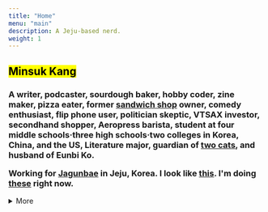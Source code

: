 ```yaml
---
title: "Home"
menu: "main"
description: A Jeju-based nerd.
weight: 1
---
```

<style>

img {
max-width: 200px;
margin: 0;
}

nav {
  margin-bottom: 1em;
}

li {
  list-style: none;
}
</style>

<h2>

<mark>Minsuk Kang</mark>

</h2>

<h3>

A writer, podcaster, sourdough baker, hobby coder, zine maker, pizza eater, former [sandwich shop](https://reviews.cheesylazy.com/) owner, comedy enthusiast, flip phone user, politician skeptic, VTSAX investor, secondhand shopper, Aeropress barista, student at four middle schools·three high schools·two colleges in Korea, China, and the US, Literature major, guardian of [two cats](https://kangminsuk.com/blog/23-04-19/), and husband of Eunbi Ko.

Working for [Jagunbae](https://en.jagunbae.com) in Jeju, Korea. I look like [this](https://bear-images.sfo2.cdn.digitaloceanspaces.com/jagunbae/minsuk-kang-profile.webp). I'm doing [these](https://kangminsuk.com/now/) right now.

</h3>

<details>
<summary>More</summary>
  <li><a href="https://letterbird.co/kang">Let's exchange emails(only if you're a human)</a></li>
  <li>Subscribe via <a href="https://kangminsuk.com/blog/index.xml">RSS(English)</a> or <a href="https://kangminsuk.com/ko/blog/index.xml">RSS(한국어)</a></li>
  <li><a href="https://kangminsuk.com/my-apps/">These are my non-famous apps & websites</a></li>
  <li><a href="https://ko-fi.com/kangminsuk" style="background: #b0c4de; color: #202122; font-weight: bold; margin: 0 -0.4em; padding: 0.1em 0.4em; border-radius: 0.8em 0.3em; -webkit-box-decoration-break: clone; box-decoration-break: clone;">Spend your hard-earned money to support my work</a></li>
  <li><a href="https://github.com/kangminsukdotcom/blog">Check out the messy code of this website on Github</a></li>
  <li><em>And yes, this website has <a href="https://kangminsuk.com/keyboard-navigation/">keyboard shortcuts</a></em></li>
</details>